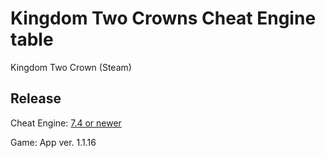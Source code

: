 # Kingdom Two Crowns Cheat Engine table  
Kingdom Two Crown (Steam)  
 
## Release
Cheat Engine: [7.4 or newer](https://github.com/cheat-engine/cheat-engine/releases)  

Game: App ver. 1.1.16
